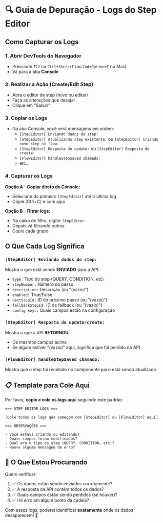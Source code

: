 # 🔍 Guia de Depuração - Logs do Step Editor

## Como Capturar os Logs

### 1. **Abrir DevTools do Navegador**
   - Pressione `F12` ou `Ctrl+Shift+I` (ou `Cmd+Option+I` no Mac)
   - Vá para a aba **Console**

### 2. **Realizar a Ação (Create/Edit Step)**
   - Abra o editor de step (novo ou editar)
   - Faça as alterações que desejar
   - Clique em "Salvar"

### 3. **Copiar os Logs**
   - Na aba Console, você verá mensagens em ordem:
     - `[StepEditor] Enviando dados do step:` 
     - `[StepEditor] Atualizando step existente:` ou `[StepEditor] Criando novo step no flow:`
     - `[StepEditor] Resposta do update:` ou `[StepEditor] Resposta do create:`
     - `[FlowEditor] handleStepSaved chamado:`
     - etc...

### 4. **Capturar os Logs**
   
**Opção A - Copiar direto do Console:**
- Selecione do primeiro `[StepEditor]` até o último log
- Copie (Ctrl+C) e cole aqui

**Opção B - Filtrar logs:**
- Na caixa de filtro, digite: `StepEditor`
- Depois vá filtrando outros
- Copie cada grupo

## O Que Cada Log Significa

### `[StepEditor] Enviando dados do step:`
Mostra o que está sendo **ENVIADO** para a API:
- `type:` Tipo do step (QUERY, CONDITION, etc)
- `stepNumber:` Número do passo
- `description:` Descrição (ou "(vazio)")
- `enabled:` True/False
- `nextStepId:` ID do próximo passo (ou "(vazio)")
- `fallbackStepId:` ID de fallback (ou "(vazio)")
- `config keys:` Quais campos estão na configuração

### `[StepEditor] Resposta do update/create:`
Mostra o que a API **RETORNOU**:
- Os mesmos campos acima
- Se algum estiver "(vazio)" aqui, significa que foi perdido na API

### `[FlowEditor] handleStepSaved chamado:`
Mostra que o step foi recebido no componente pai e está sendo atualizado

## 📋 Template para Cole Aqui

Por favor, **copie e cole os logs aqui** seguindo este padrão:

```
=== STEP EDITOR LOGS ===

[Cole todos os logs que começam com [StepEditor] ou [FlowEditor] aqui]

=== OBSERVAÇÕES ===

- Você estava criando ou editando?
- Quais campos foram modificados?
- Qual era o tipo do step (QUERY, CONDITION, etc)?
- Houve alguma mensagem de erro?

```

## 🎯 O Que Estou Procurando

Quero verificar:
1. ✅ Os dados estão sendo enviados corretamente?
2. ✅ A resposta da API contém todos os dados?
3. ✅ Quais campos estão sendo perdidos (se houver)?
4. ✅ Há erro em algum ponto da cadeia?

Com esses logs, poderei identificar **exatamente** onde os dados desaparecem! 🔎
